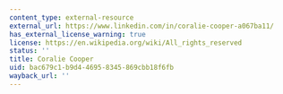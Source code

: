 ```yaml
---
content_type: external-resource
external_url: https://www.linkedin.com/in/coralie-cooper-a067ba11/
has_external_license_warning: true
license: https://en.wikipedia.org/wiki/All_rights_reserved
status: ''
title: Coralie Cooper
uid: bac679c1-b9d4-4695-8345-869cbb18f6fb
wayback_url: ''
---
```

